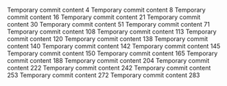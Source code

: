 Temporary commit content 4
Temporary commit content 8
Temporary commit content 16
Temporary commit content 21
Temporary commit content 30
Temporary commit content 51
Temporary commit content 71
Temporary commit content 108
Temporary commit content 113
Temporary commit content 120
Temporary commit content 138
Temporary commit content 140
Temporary commit content 142
Temporary commit content 145
Temporary commit content 150
Temporary commit content 165
Temporary commit content 188
Temporary commit content 204
Temporary commit content 222
Temporary commit content 242
Temporary commit content 253
Temporary commit content 272
Temporary commit content 283
